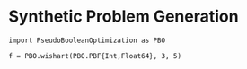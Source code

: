 # Synthetic Problem Generation

```@example synthesis
import PseudoBooleanOptimization as PBO

f = PBO.wishart(PBO.PBF{Int,Float64}, 3, 5)
```
